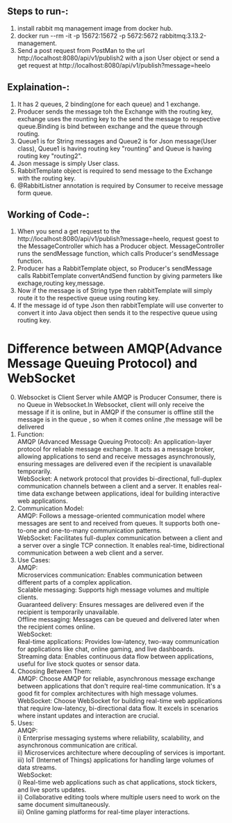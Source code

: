 ##  Steps to run-:
1) install rabbit mq management image from docker hub.
2) docker run --rm -it -p 15672:15672 -p 5672:5672 rabbitmq:3.13.2-management.
3) Send a post request from PostMan to the url http://localhost:8080/api/v1/publish2 with a json User object or send a get request at http://localhost:8080/api/v1/publish?message=heelo

##  Explaination-:
1) It has 2 queues, 2 binding(one for each queue) and 1 exchange.
2) Producer sends the message toh the Exchange with the routing key, exchange uses the rounting key to the send the message to respective queue.Binding is bind between exchange and the queue through routing.
3) Queue1 is for String messages and Queue2 is for Json message(User class), Queue1 is having routing key "rounting" and Queue is having routing key "routing2".
4) Json message is simply User class.
5) RabbitTemplate object is required to send message to the Exchange with the routing key.
6) @RabbitListner annotation is required by Consumer to receive message form queue.

##  Working of Code-:
1)  When you send a get request to the http://localhost:8080/api/v1/publish?message=heelo, request goest to the MessageController which has a Producer object. MessageController runs the sendMessage function, which calls Producer's sendMessage function.
2)  Producer has a RabbitTemplate object, so Producer's sendMessage calls RabbitTemplate convertAndSend function by giving parmeters like exchage,routing key,message.
3)  Now if the message is of String type then rabbitTemplate will simply route it to the respective queue using routing key.
4)  If the message id of type Json then rabbitTemplate will use converter to convert it into Java object then sends it to the respective queue using routing key.

# Difference between AMQP(Advance Message Queuing Protocol) and WebSocket
0) Websocket is Client Server while AMQP is Producer Consumer, there is no Queue in Websocket.In Websocket, client will only receive the message if it is online, but in AMQP if the consumer is offline still the message is in the queue , so when it comes online ,the message will be delivered
1) Function:  
AMQP (Advanced Message Queuing Protocol):  An application-layer protocol for reliable message exchange. It acts as a message broker, allowing applications to send and receive messages asynchronously, ensuring messages are delivered even if the recipient is unavailable temporarily.  
WebSocket: A network protocol that provides bi-directional, full-duplex communication channels between a client and a server. It enables real-time data exchange between applications, ideal for building interactive web applications.
2) Communication Model:  
AMQP: Follows a message-oriented communication model where messages are sent to and received from queues. It supports both one-to-one and one-to-many communication patterns.  
WebSocket: Facilitates full-duplex communication between a client and a server over a single TCP connection. It enables real-time, bidirectional communication between a web client and a server.
3) Use Cases:  
AMQP:  
Microservices communication: Enables communication between different parts of a complex application.  
Scalable messaging: Supports high message volumes and multiple clients.  
Guaranteed delivery: Ensures messages are delivered even if the recipient is temporarily unavailable.  
Offline messaging: Messages can be queued and delivered later when the recipient comes online.    
WebSocket:  
Real-time applications: Provides low-latency, two-way communication for applications like chat, online gaming, and live dashboards.  
Streaming data: Enables continuous data flow between applications, useful for live stock quotes or sensor data.
4) Choosing Between Them:  
AMQP: Choose AMQP for reliable, asynchronous message exchange between applications that don't require real-time communication. It's a good fit for complex architectures with high message volumes.
WebSocket: Choose WebSocket for building real-time web applications that require low-latency, bi-directional data flow. It excels in scenarios where instant updates and interaction are crucial.
5) Uses:  
   AMQP:  
   i) Enterprise messaging systems where reliability, scalability, and asynchronous communication are critical.  
   ii) Microservices architecture where decoupling of services is important.  
   iii) IoT (Internet of Things) applications for handling large volumes of data streams.  
   WebSocket:  
   i) Real-time web applications such as chat applications, stock tickers, and live sports updates.  
   ii) Collaborative editing tools where multiple users need to work on the same document simultaneously.  
   iii) Online gaming platforms for real-time player interactions.  



